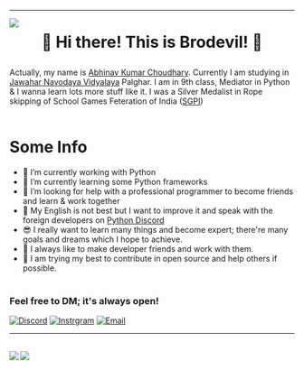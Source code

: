 <hr>
<img align="left" src="https://visitor-badge.laobi.icu/badge?page_id=Brodevil.Brodevil"/><h1 align="center">

👋 Hi there! This is Brodevil! 👋
</h1>

 Actually, my name is [Abhinav Kumar Choudhary](https://about.me/abhinav_choudhary). Currently I am studying in [Jawahar Navodaya Vidyalaya](https://navodaya.gov.in/) Palghar. I am in 9th class, Mediator in Python & I wanna learn lots more stuff like it. I was a Silver Medalist in Rope skipping of School Games Feteration of India ([SGPI](http://www.sgfibharat.com/)) <br><br>


 # Some Info
- 🔭 I’m currently working with Python
- 🌱 I’m currently learning some Python frameworks 
- 🤔 I’m looking for help with a professional programmer to become friends and learn & work together
- 🧑 My English is not best but I want to improve it and speak with the foreign developers on [Python Discord](https://pythondiscord.com/)
- 😎 I really want to learn many things and become expert; there're many goals and dreams which I hope to achieve.
- 🙏 I always like to make developer friends and work with them.
- 👊 I am trying my best to contribute in open source and help others if possible. <br><br>


### Feel free to DM; it's always open!
[![Discord](https://img.shields.io/badge/Discord-252422.svg?style=for-the-badge&logo=discord)](https://discord.gg/VY5e8g5P)
[![Instrgram](https://img.shields.io/badge/Instagram-252422.svg?style=for-the-badge&logo=instagram)](https://www.instagram.com/brodevil_89/)
[![Email](https://img.shields.io/badge/Email-252422.svg?style=for-the-badge&logo=gmail)](abhinavchaudhary351@gmail.com)<br>

<hr><br>
<img align="left" src="https://github-readme-stats.vercel.app/api?username=Brodevil&theme=radical&show_icons=true"/>
<img align="top" src="https://github-readme-stats.vercel.app/api/top-langs/?username=Brodevil&theme=tokyonight"/>
